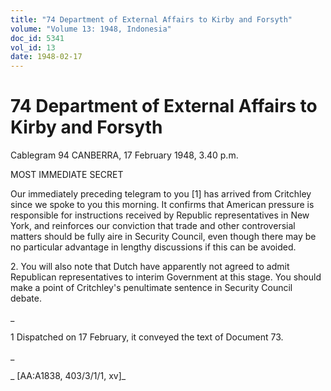 ```yaml
---
title: "74 Department of External Affairs to Kirby and Forsyth"
volume: "Volume 13: 1948, Indonesia"
doc_id: 5341
vol_id: 13
date: 1948-02-17
---
```


# 74 Department of External Affairs to Kirby and Forsyth

Cablegram 94 CANBERRA, 17 February 1948, 3.40 p.m.

MOST IMMEDIATE SECRET

Our immediately preceding telegram to you [1] has arrived from Critchley since we spoke to you this morning. It confirms that American pressure is responsible for instructions received by Republic representatives in New York, and reinforces our conviction that trade and other controversial matters should be fully aire in Security Council, even though there may be no particular advantage in lengthy discussions if this can be avoided.

2\. You will also note that Dutch have apparently not agreed to admit Republican representatives to interim Government at this stage. You should make a point of Critchley's penultimate sentence in Security Council debate.

_

1 Dispatched on 17 February, it conveyed the text of Document 73.

_

_ [AA:A1838, 403/3/1/1, xv]_
